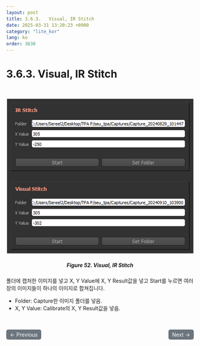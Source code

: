 ```yaml
---
layout: post
title: 3.6.3.	Visual, IR Stitch
date: 2025-03-31 13:20:23 +0900
category: "lite_kor"
lang: ko
order: 3630
---
```


# 3.6.3. Visual, IR Stitch

<br/> <!-- 한줄 띄기 -->

<!-- 중앙 정렬 이미지 -->
<p align="center"> 
  <img src="/assets/Chapter-3/IR Visual Stitch.png">
</p>

<!-- 이미지 설명 -->
<div align="center"> 
<h5>Figure 52. Visual, IR Stitch</h5>
</div>

폴더에 캡처한 이미지를 넣고 X, Y Value에 X, Y Result값을 넣고 Start를 누르면
여러 장의 이미지들이 하나의 이미지로 합쳐집니다.
-	Folder: Capture한 이미지 폴더를 넣음.
-	X, Y Value: Calibrate의 X, Y Result값을 넣음.

<!-- 이전/다음 페이지 버튼 -->
<br/>
<br/>
<div style="display: flex; justify-content: space-between; align-items: center; margin-top: 10;">
  <!-- 이전 페이지 버튼 -->
  <a href="/manuals/manuals_lite_kor/Chapter 3/Chapter 3-6-2/" class="btn btn-primary" style="display: inline-block; padding: 5px 10px; background-color: #6c757d; color: white; text-decoration: none; border-radius: 5px;">
    ← Previous
  </a>

  <!-- 다음 페이지 버튼 -->
  <a href="/manuals/manuals_lite_kor/Chapter 3/Chapter 3-7/" class="btn btn-primary" style="display: inline-block; padding: 5px 10px; background-color: #6c757d; color: white; text-decoration: none; border-radius: 5px;">
    Next →
  </a>
</div>